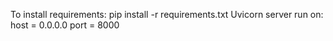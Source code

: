To install requirements:
    pip install -r requirements.txt
Uvicorn server run on:
    host = 0.0.0.0
    port = 8000